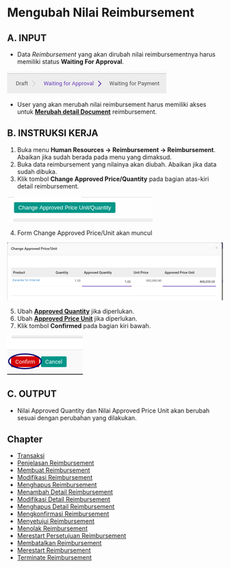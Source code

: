 # Mengubah Nilai Reimbursement

## A. INPUT

* Data *Reimbursement* yang akan dirubah nilai reimbursementnya harus memiliki status **Waiting For Approval**.

![](../../img/reimbursement/status-waiting-for-approval.png)

* User yang akan merubah nilai reimbursement harus memiliki akses untuk **[Merubah detail Document](./penjelasan.md#field-can-change-detail)** reimbursement.

## B. INSTRUKSI KERJA

1. Buka menu **Human Resources -> Reimbursement -> Reimbursement**. Abaikan jika sudah berada pada menu yang dimaksud.
2. Buka data reimbursement yang nilainya akan diubah. Abaikan jika data sudah dibuka.
3. Klik tombol **Change Approved Price/Quantity** pada bagian atas-kiri detail reimbursement.

![](../../img/reimbursement/tombol-change-approved.png)

4. Form Change Approved Price/Unit akan muncul

![](../../img/reimbursement/form-change-price.png)

5. Ubah **[Approved Quantity](./penjelasan.md#field-approve-qty)** jika diperlukan.
6. Ubah **[Approved Price Unit](./penjelasan.md#field-approve-price)** jika diperlukan.
7. Klik tombol **Confirmed** pada bagian kiri bawah.

![](../../img/reimbursement/form-change-price-confirm.png)

## C. OUTPUT

* Nilai Approved Quantity dan Nilai Approved Price Unit akan berubah sesuai dengan perubahan yang dilakukan.

## Chapter
- [Transaksi](../../transaksi.md)
- [Penjelasan Reimbursement](./penjelasan.md)
- [Membuat Reimbursement](./membuat.md)
- [Modifikasi Reimbursement](./modifikasi.md)
- [Menghapus Reimbursement](./menghapus.md)
- [Menambah Detail Reimbursement](./membuat-detail.md)
- [Modifikasi Detail Reimbursement](./modifikasi-detail.md)
- [Menghapus Detail Reimbursement](./menghapus-detail.md)
- [Mengkonfirmasi Reimbursement](./mengkonfirmasi.md)
- [Menyetujui Reimbursement](./menyetujui.md)
- [Menolak Reimbursement](./menolak.md)
- [Merestart Persetujuan Reimbursement](./merestart-persetujuan.md)
- [Membatalkan Reimbursement](./membatalkan.md)
- [Merestart Reimbursement](./merestart.md)
- [Terminate Reimbursement](./terminate.md)
